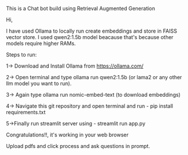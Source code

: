 This is a Chat bot build using Retrieval Augmented Generation

Hi,

I have used Ollama to locally run create embeddings and store in FAISS vector store.
I used qwen2:1.5b model beacause that's because other models require higher RAMs.

Steps to run:

  1-> Download and Install Ollama from https://ollama.com/
  
  2-> Open terminal and type ollama run qwen2:1.5b (or lama2 or any other llm model you want to run).
  
  3-> Again type ollama run nomic-embed-text (to download embeddings)
  
  4-> Navigate this git repository and open terminal and run - pip install requirements.txt
  
  5->Finally run streamlit server using - streamlit run app.py

Congratulations!!, it's working in your web browser

  Upload pdfs and click process and ask questions in prompt.
